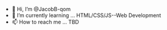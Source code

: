 - 👋 Hi, I’m @JacobB-qom
- 🌱 I’m currently learning ... HTML/CSS/JS--Web Development
- 📫 How to reach me ... TBD
<!---
This is where I will store some of my work, for future employment purposes, that my projects will be available for any recruiter or employer.
--->
